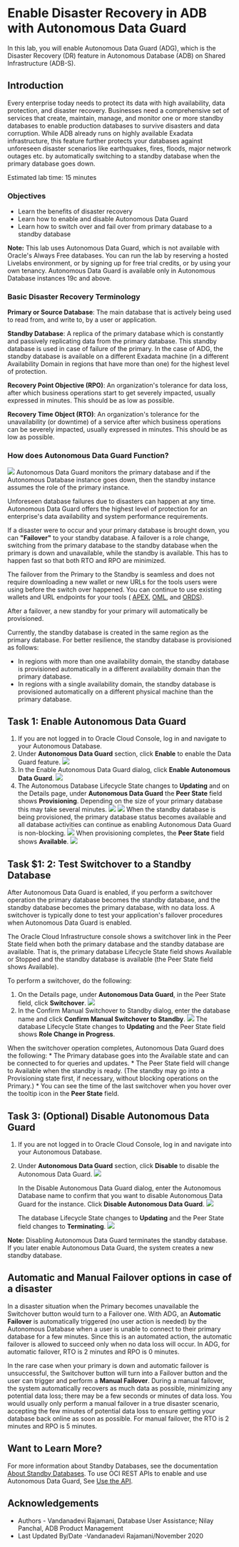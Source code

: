 # Enable Disaster Recovery in ADB with Autonomous Data Guard
In this lab, you will enable Autonomous Data Guard (ADG), which is the Disaster Recovery (DR) feature in Autonomous Database (ADB) on Shared Infrastructure (ADB-S).

## Introduction
Every enterprise today needs to protect its data with high availability, data protection, and disaster recovery. Businesses need a comprehensive set of services that create, maintain, manage, and monitor one or more standby databases to enable production databases to survive disasters and data corruption. While ADB already runs on highly available Exadata infrastructure, this feature further protects your databases against unforeseen disaster scenarios like earthquakes, fires, floods, major network outages etc. by automatically switching to a standby database when the primary database goes down.

Estimated lab time: 15 minutes

### Objectives

* Learn the benefits of disaster recovery
* Learn how to enable and disable Autonomous Data Guard
* Learn how to switch over and fail over from primary database to a standby database

**Note:**  This lab uses Autonomous Data Guard, which is not available with Oracle's Always Free databases. You can run the lab by reserving a hosted Livelabs environment, or by signing up for free trial credits, or by using your own tenancy. Autonomous Data Guard is available only in Autonomous Database instances 19c and above.

### Basic Disaster Recovery Terminology
**Primary or Source Database**: The main database that is actively being used to read from, and write to, by a user or application.

**Standby Database**: A replica of the primary database which is constantly and passively replicating data from the primary database. This standby database is used in case of failure of the primary. In the case of ADG, the standby database is available on a different Exadata machine (in a different Availability Domain in regions that have more than one) for the highest level of protection.

**Recovery Point Objective (RPO)**: An organization's tolerance for data loss, after which business operations start to get severely impacted, usually expressed in minutes. This should be as low as possible.

**Recovery Time Object (RTO)**: An organization's tolerance for the unavailability (or downtime) of a service after which business operations can be severely impacted, usually expressed in minutes. This should be as low as possible.

### How does Autonomous Data Guard Function?
![](./images/primary-standby-db.png)
Autonomous Data Guard monitors the primary database and if the Autonomous Database instance goes down, then the standby instance assumes the role of the primary instance.

Unforeseen database failures due to disasters can happen at any time. Autonomous Data Guard offers the highest level of protection for an enterprise's data availability and system performance requirements.

If a disaster were to occur and your primary database is brought down, you can **"Failover"** to your standby database. A failover is a role change, switching from the primary database to the standby database when the primary is down and unavailable, while the standby is available. This has to happen fast so that both RTO and RPO are minimized.

The failover from the Primary to the Standby is seamless and does not require downloading a new wallet or new URLs for the tools users were using before the switch over happened. You can continue to use existing wallets and URL endpoints for your tools ( [APEX](https://docs.oracle.com/en/cloud/paas/autonomous-data-warehouse-cloud/cswgs/autonomous-apex-about.html#GUID-F275EA9F-F9A4-4A72-B777-5548362FDDA5), [OML](https://docs.oracle.com/en/cloud/paas/autonomous-data-warehouse-cloud/omlug/get-started-oracle-machine-learning.html#GUID-2AEC56A4-E751-48A3-AAA0-0659EDD639BA), and [ORDS](https://docs.oracle.com/en/database/oracle/oracle-rest-data-services/20.3/qsord/index.html)).

After a failover, a new standby for your primary will automatically be provisioned.

Currently, the standby database is created in the same region as the primary database. For better resilience, the standby database is provisioned as follows:
* In regions with more than one availability domain, the standby database is provisioned automatically in a different availability domain than the primary database.
* In regions with a single availability domain, the standby database is provisioned automatically on a different physical machine than the primary database.


## Task 1: Enable Autonomous Data Guard

1. If you are not logged in to Oracle Cloud Console, log in and navigate to your Autonomous Database.
2. Under **Autonomous Data Guard** section, click **Enable** to enable the Data Guard feature.
![](./images/enable-adg.png)
3. In the Enable Autonomous Data Guard dialog, click **Enable Autonomous Data Guard**.
![](./images/confirm-adg.png)
4. The Autonomous Database Lifecycle State changes to **Updating** and on the Details page, under **Autonomous Data Guard** the **Peer State** field shows **Provisioning**. Depending on the size of your primary database this may take several minutes.
![](./images/adw-updating.png)
![](./images/peer-provision.png)
When the standby database is being provisioned, the primary database status becomes available and all database activities can continue as enabling Autonomous Data Guard is non-blocking.
![](./images/adw-available.png)
When provisioning completes, the **Peer State** field shows **Available**.
![](./images/peer-available.png)


## **Task $1:  2**: Test Switchover to a Standby Database
After Autonomous Data Guard is enabled, if you perform a switchover operation the primary database becomes the standby database, and the standby database becomes the primary database, with no data loss. A switchover is typically done to test your application's failover procedures when Autonomous Data Guard is enabled.

The Oracle Cloud Infrastructure console shows a switchover link in the Peer State field when both the primary database and the standby database are available. That is, the primary database Lifecycle State field shows Available or Stopped and the standby database is available (the Peer State field shows Available).

To perform a switchover, do the following:
1. On the Details page, under **Autonomous Data Guard**, in the Peer State field, click **Switchover**.
![](./images/adg-switchover.png)
2. In the Confirm Manual Switchover to Standby dialog, enter the database name and click **Confirm Manual Switchover to Standby**.
![](./images/confirm-switchover.png)
The database Lifecycle State changes to **Updating** and the Peer State field shows **Role Change in Progress**.

  When the switchover operation completes, Autonomous Data Guard does the following:
    * The Primary database goes into the Available state and can be connected to for queries and updates.
    * The Peer State field will change to Available when the standby is ready. (The standby may go into a Provisioning state first, if necessary, without blocking operations on the Primary.)
    * You can see the time of the last switchover when you hover over the tooltip icon in the **Peer State** field.

## Task 3: (Optional) Disable Autonomous Data Guard
1. If you are not logged in to Oracle Cloud Console, log in and navigate into your Autonomous Database.
2. Under **Autonomous Data Guard** section, click **Disable** to disable the Autonomous Data Guard.
![](./images/adg-disable.png)

   In the Disable Autonomous Data Guard dialog, enter the Autonomous Database name to confirm that you want to disable Autonomous Data Guard for the instance. Click **Disable Autonomous Data Guard**.
    ![](./images/confirm-disable.png)

   The database Lifecycle State changes to **Updating** and the Peer State field changes to **Terminating**.
    ![](./images/peer-terminate.png)

**Note:**
Disabling Autonomous Data Guard terminates the standby database. If you later enable Autonomous Data Guard, the system creates a new standby database.

## Automatic and Manual Failover options in case of a disaster
In a disaster situation when the Primary becomes unavailable the Switchover button would turn to a Failover one. With ADG, an **Automatic Failover** is automatically triggered (no user action is needed) by the Autonomous Database when a user is unable to connect to their primary database for a few minutes. Since this is an automated action, the automatic failover is allowed to succeed only when no data loss will occur. In ADG, for automatic failover, RTO is 2 minutes and RPO is 0 minutes.

In the rare case when your primary is down and automatic failover is unsuccessful, the Switchover button will turn into a Failover button and the user can trigger and perform a **Manual Failover**. During a manual failover, the system automatically recovers as much data as possible, minimizing any potential data loss; there may be a few seconds or minutes of data loss. You would usually only perform a manual failover in a true disaster scenario, accepting the few minutes of potential data loss to ensure getting your database back online as soon as possible.
For manual failover, the RTO is 2 minutes and RPO is 5 minutes.

## Want to Learn More?
For more information about Standby Databases, see the documentation  [About Standby Databases](https://docs.oracle.com/en/cloud/paas/autonomous-data-warehouse-cloud/user/autonomous-data-guard-about.html#GUID-045AD017-8120-4BDC-AF58-7430FFE28D2B). To use OCI REST APIs to enable and use Autonomous Data Guard, See [Use the API](https://docs.oracle.com/en/cloud/paas/autonomous-data-warehouse-cloud/user/autonomous-data-guard-api.html#GUID-3E4C0FA6-DE04-4F7F-A7AF-4C270870DCFF).

## Acknowledgements
* Authors - Vandanadevi Rajamani, Database User Assistance; Nilay Panchal, ADB Product Management
* Last Updated By/Date -Vandanadevi Rajamani/November 2020
